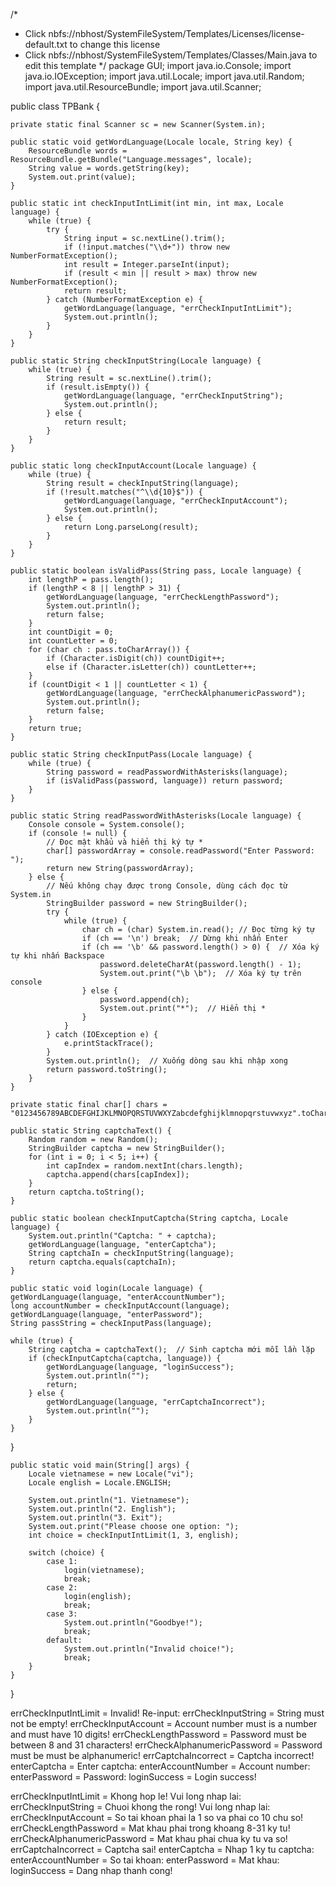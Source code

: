 /*
 * Click nbfs://nbhost/SystemFileSystem/Templates/Licenses/license-default.txt to change this license
 * Click nbfs://nbhost/SystemFileSystem/Templates/Classes/Main.java to edit this template
 */
package GUI;
import java.io.Console;
import java.io.IOException;
import java.util.Locale;
import java.util.Random;
import java.util.ResourceBundle;
import java.util.Scanner;

public class TPBank {

    private static final Scanner sc = new Scanner(System.in);

    public static void getWordLanguage(Locale locale, String key) {
        ResourceBundle words = ResourceBundle.getBundle("Language.messages", locale);
        String value = words.getString(key);
        System.out.print(value);
    }

    public static int checkInputIntLimit(int min, int max, Locale language) {
        while (true) {
            try {
                String input = sc.nextLine().trim();
                if (!input.matches("\\d+")) throw new NumberFormatException();
                int result = Integer.parseInt(input);
                if (result < min || result > max) throw new NumberFormatException();
                return result;
            } catch (NumberFormatException e) {
                getWordLanguage(language, "errCheckInputIntLimit");
                System.out.println();
            }
        }
    }

    public static String checkInputString(Locale language) {
        while (true) {
            String result = sc.nextLine().trim();
            if (result.isEmpty()) {
                getWordLanguage(language, "errCheckInputString");
                System.out.println();
            } else {
                return result;
            }
        }
    }

    public static long checkInputAccount(Locale language) {
        while (true) {
            String result = checkInputString(language);
            if (!result.matches("^\\d{10}$")) {
                getWordLanguage(language, "errCheckInputAccount");
                System.out.println();
            } else {
                return Long.parseLong(result);
            }
        }
    }

    public static boolean isValidPass(String pass, Locale language) {
        int lengthP = pass.length();
        if (lengthP < 8 || lengthP > 31) {
            getWordLanguage(language, "errCheckLengthPassword");
            System.out.println();
            return false;
        }
        int countDigit = 0;
        int countLetter = 0;
        for (char ch : pass.toCharArray()) {
            if (Character.isDigit(ch)) countDigit++;
            else if (Character.isLetter(ch)) countLetter++;
        }
        if (countDigit < 1 || countLetter < 1) {
            getWordLanguage(language, "errCheckAlphanumericPassword");
            System.out.println();
            return false;
        }
        return true;
    }

    public static String checkInputPass(Locale language) {
        while (true) {
            String password = readPasswordWithAsterisks(language);
            if (isValidPass(password, language)) return password;
        }
    }

    public static String readPasswordWithAsterisks(Locale language) {
        Console console = System.console();
        if (console != null) {
            // Đọc mật khẩu và hiển thị ký tự *
            char[] passwordArray = console.readPassword("Enter Password: ");
            return new String(passwordArray);
        } else {
            // Nếu không chạy được trong Console, dùng cách đọc từ System.in
            StringBuilder password = new StringBuilder();
            try {
                while (true) {
                    char ch = (char) System.in.read(); // Đọc từng ký tự
                    if (ch == '\n') break;  // Dừng khi nhấn Enter
                    if (ch == '\b' && password.length() > 0) {  // Xóa ký tự khi nhấn Backspace
                        password.deleteCharAt(password.length() - 1);
                        System.out.print("\b \b");  // Xóa ký tự trên console
                    } else {
                        password.append(ch);
                        System.out.print("*");  // Hiển thị *
                    }
                }
            } catch (IOException e) {
                e.printStackTrace();
            }
            System.out.println();  // Xuống dòng sau khi nhập xong
            return password.toString();
        }
    }

    private static final char[] chars = "0123456789ABCDEFGHIJKLMNOPQRSTUVWXYZabcdefghijklmnopqrstuvwxyz".toCharArray();

    public static String captchaText() {
        Random random = new Random();
        StringBuilder captcha = new StringBuilder();
        for (int i = 0; i < 5; i++) {
            int capIndex = random.nextInt(chars.length);
            captcha.append(chars[capIndex]);
        }
        return captcha.toString();
    }

    public static boolean checkInputCaptcha(String captcha, Locale language) {
        System.out.println("Captcha: " + captcha);
        getWordLanguage(language, "enterCaptcha");
        String captchaIn = checkInputString(language);
        return captcha.equals(captchaIn);
    }

    public static void login(Locale language) {
    getWordLanguage(language, "enterAccountNumber");
    long accountNumber = checkInputAccount(language);
    getWordLanguage(language, "enterPassword");
    String passString = checkInputPass(language);

    while (true) {
        String captcha = captchaText();  // Sinh captcha mới mỗi lần lặp
        if (checkInputCaptcha(captcha, language)) {
            getWordLanguage(language, "loginSuccess");
            System.out.println("");
            return;
        } else {
            getWordLanguage(language, "errCaptchaIncorrect");
            System.out.println("");
        }
    }
}


    public static void main(String[] args) {
        Locale vietnamese = new Locale("vi");
        Locale english = Locale.ENGLISH;

        System.out.println("1. Vietnamese");
        System.out.println("2. English");
        System.out.println("3. Exit");
        System.out.print("Please choose one option: ");
        int choice = checkInputIntLimit(1, 3, english);

        switch (choice) {
            case 1:
                login(vietnamese);
                break;
            case 2:
                login(english);
                break;
            case 3:
                System.out.println("Goodbye!");
                break;
            default:
                System.out.println("Invalid choice!");
                break;
        }
    }
}




errCheckInputIntLimit = Invalid! Re-input: 
errCheckInputString = String must not be empty!
errCheckInputAccount = Account number must is a number and must have 10 digits!
errCheckLengthPassword = Password must be between 8 and 31 characters!
errCheckAlphanumericPassword = Password must be must be alphanumeric!
errCaptchaIncorrect = Captcha incorrect!
enterCaptcha = Enter captcha: 
enterAccountNumber = Account number: 
enterPassword = Password: 
loginSuccess = Login success!

errCheckInputIntLimit = Khong hop le! Vui long nhap lai: 
errCheckInputString = Chuoi khong the rong! Vui long nhap lai: 
errCheckInputAccount = So tai khoan phai la 1 so va phai co 10 chu so!
errCheckLengthPassword = Mat khau phai trong khoang 8-31 ky tu! 
errCheckAlphanumericPassword = Mat khau phai chua ky tu va so!
errCaptchaIncorrect = Captcha sai!
enterCaptcha = Nhap 1 ky tu captcha: 
enterAccountNumber = So tai khoan: 
enterPassword = Mat khau: 
loginSuccess = Dang nhap thanh cong!
